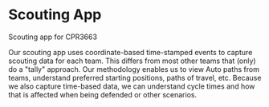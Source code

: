 # Scouting App
 Scouting app for CPR3663

 Our scouting app uses coordinate-based time-stamped events to capture scouting data for each team.  This differs from most other teams that (only) do a "tally" approach.  Our methodology enables us to view Auto paths from teams, understand preferred starting positions, paths of travel, etc.  Because we also capture time-based data, we can understand cycle times and how that is affected when being defended or other scenarios.

